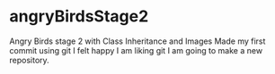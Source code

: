 # angryBirdsStage2
Angry Birds stage 2 with Class Inheritance and Images
Made my first commit using git
I felt happy
I am liking git
I am going to make a new repository.

